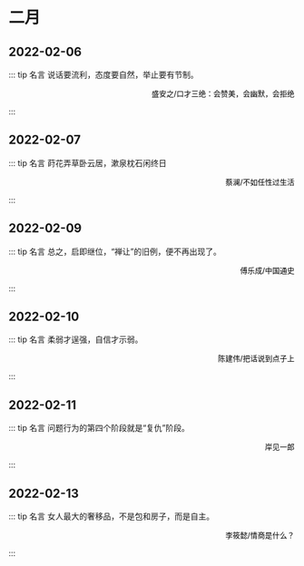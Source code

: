 # 二月

## 2022-02-06

::: tip 名言
说话要流利，态度要自然，举止要有节制。

<p align="right"> <font size=2 color="#000">盛安之/口才三绝：会赞美，会幽默，会拒绝</font> </p>
:::

## 2022-02-07

::: tip 名言
莳花弄草卧云居，漱泉枕石闲终日

<p align="right"> <font size=2 color="#000">蔡澜/不如任性过生活</font> </p>
:::

## 2022-02-09

::: tip 名言
总之，启即继位，“禅让”的旧例，便不再出现了。

<p align="right"> <font size=2 color="#000">傅乐成/中国通史</font> </p>
:::

## 2022-02-10

::: tip 名言
柔弱才逞强，自信才示弱。

<p align="right"> <font size=2 color="#000">陈建伟/把话说到点子上</font> </p>
:::

## 2022-02-11

::: tip 名言
问题行为的第四个阶段就是“复仇”阶段。

<p align="right"> <font size=2 color="#000">岸见一郎</font> </p>
:::

## 2022-02-13

::: tip 名言
女人最大的奢移品，不是包和房子，而是自主。

<p align="right"> <font size=2 color="#000">李筱懿/情商是什么？</font> </p>
:::